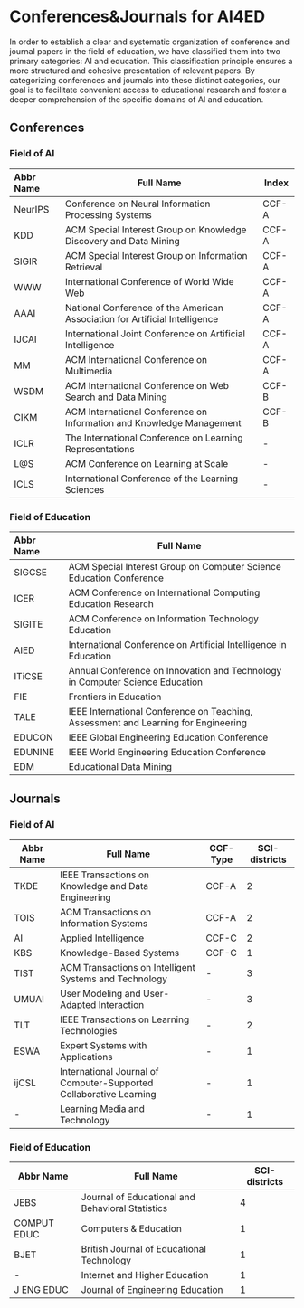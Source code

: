 # Conferences&Journals for AI4ED
In order to establish a clear and systematic organization of conference and journal papers in the field of education, we have classified them into two primary categories: AI and education. This classification principle ensures a more structured and cohesive presentation of relevant papers. By categorizing conferences and journals into these distinct categories, our goal is to facilitate convenient access to educational research and foster a deeper comprehension of the specific domains of AI and education.
## Conferences
### Field of AI

| Abbr Name | Full Name                                                                          | Index  |
|:--------- | ---------------------------------------------------------------------------------- | ----- |
| NeurIPS   | Conference on Neural Information Processing Systems                                | CCF-A |
| KDD       | ACM Special Interest Group on Knowledge Discovery and Data Mining                  | CCF-A |
| SIGIR     | ACM Special Interest Group on Information Retrieval                                | CCF-A |
| WWW       | International Conference of World Wide Web                                         | CCF-A |
| AAAI      | National Conference of the American Association for Artificial Intelligence        | CCF-A |
| IJCAI     | International Joint Conference on Artificial Intelligence                          | CCF-A |
| MM        | ACM International Conference on Multimedia                                         | CCF-A |
| WSDM      | ACM International Conference on Web Search and Data Mining                         | CCF-B |
| CIKM      | ACM International Conference on Information and Knowledge Management               | CCF-B |
| ICLR      | The International Conference on Learning Representations                           | - |
| L@S       | ACM Conference on Learning at Scale                                                | - |
| ICLS      | International Conference of the Learning Sciences                                  | - |

### Field of Education
| Abbr Name | Full Name                                                                          |
|:--------- | ---------------------------------------------------------------------------------- |
| SIGCSE    | ACM Special Interest Group on Computer Science Education Conference                | 
| ICER      | ACM Conference on International Computing Education Research                       | 
| SIGITE    | ACM Conference on Information Technology Education                                 |
| AIED      | International Conference on Artificial Intelligence in Education                   | 
| ITiCSE    | Annual Conference on Innovation and Technology in Computer Science Education       | 
| FIE       | Frontiers in Education                                                             | 
| TALE      | IEEE International Conference on Teaching, Assessment and Learning for Engineering | 
| EDUCON    | IEEE Global Engineering Education Conference                                       | 
| EDUNINE   | IEEE World Engineering Education Conference                                        | 
| EDM       | Educational Data Mining                                                            | 


## Journals

### Field of AI

| Abbr Name | Full Name                                                          | CCF-Type | SCI-districts |
| --------- | ------------------------------------------------------------------ | -------- | ----------------- |
| TKDE      | IEEE Transactions on Knowledge and Data Engineering                | CCF-A    | 2                 |
| TOIS      | ACM Transactions on Information Systems                            | CCF-A    | 2                 |
| AI        | Applied Intelligence                                               | CCF-C    | 2                 |
| KBS       | Knowledge-Based Systems                                            | CCF-C    | 1                 |
| TIST      | ACM Transactions on Intelligent Systems and Technology             | -        | 3                 |
| UMUAI     | User Modeling and User-Adapted Interaction                         | -        | 3                 |
| TLT       | IEEE Transactions on Learning Technologies                         | -        | 2                 |
| ESWA      | Expert Systems with Applications                                   | -        | 1                 |
| ijCSL     | International Journal of Computer-Supported Collaborative Learning | -        | 1                 |
| -         | Learning Media and Technology                                      | -        | 1                 |

### Field of Education

| Abbr Name           | Full Name                                                          |  SCI-districts     |
| ---------           | ------------------------------------------------------------------ |  ----------------- |
| JEBS                | Journal of Educational and Behavioral Statistics                   |  4                 |
| COMPUT EDUC         | Computers & Education                                              |  1                 |
| BJET                | British Journal of Educational Technology                          |  1                 |
| -                   | Internet and Higher Education                                      |  1                 |
| J ENG EDUC          | Journal of Engineering Education                                   |  1                 |
